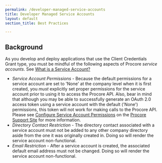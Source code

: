 ```yaml
---
permalink: /developer-managed-service-accounts
title: Developer Managed Service Accounts
layout: default
section_title: Best Practices

---
```


## Background

As you develop and deploy applications that use the Client Credentials Grant type, you must be mindful of the following aspects of Procore _service accounts_.
See [What is a Service Account?](https://support.procore.com/faq/what-is-a-service-account)

- *Service Account Permissions* - Because the default permissions for a service account are set to 'None' at the company level when it is first created, you _must_ explicitly set proper permissions for the service account prior to using it to access the Procore API. Also, bear in mind that although you may be able to successfully generate an OAuth 2.0 access token using a service account with the default ('None') permissions, this token will not work for making calls to the Procore API. Please see [Configure Service Account Permissions](http://support.procore.com/products/online/user-guide/company-level/admin/tutorials/configure-service-account-permissions) on the [Procore Support Site](http://support.procore.com/) for more information.
- *Directory Contact Restriction* - The directory contact associated with a service account must not be added to any other company directory aside from the one it was originally created in. Doing so will render the service account non-functional.
- *Email Restriction* - After a service account is created, the associated default email address must not be changed. Doing so will render the service account non-functional.